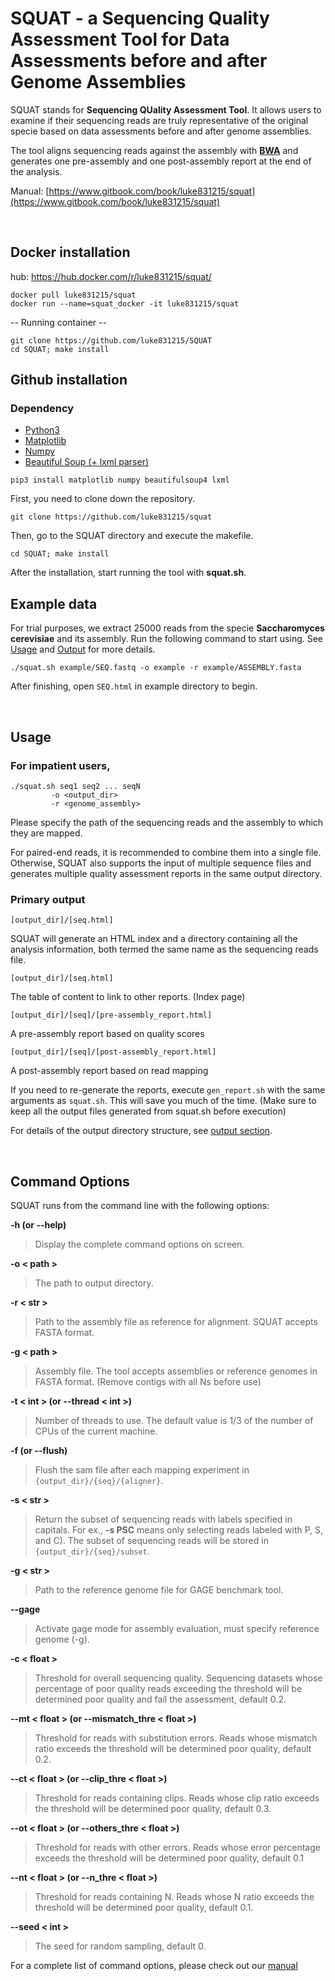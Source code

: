 # SQUAT - a Sequencing Quality Assessment Tool for Data Assessments before and after Genome Assemblies

SQUAT stands for **Sequencing QUality Assessment Tool**. It allows users to examine if their sequencing reads are truly representative of the original specie based on data assessments before and after genome assemblies. 

The tool aligns sequencing reads against the assembly with **[BWA](http://bio-bwa.sourceforge.net/)** and generates one pre-assembly and one post-assembly report at the end of the analysis.

Manual: [https://www.gitbook.com/book/luke831215/squat](https://www.gitbook.com/book/luke831215/squat)

<br>

## Docker installation
hub: https://hub.docker.com/r/luke831215/squat/

	docker pull luke831215/squat
	docker run --name=squat_docker -it luke831215/squat

-- Running container --

	git clone https://github.com/luke831215/SQUAT
	cd SQUAT; make install

## Github installation

### Dependency
- [Python3](https://www.python.org/downloads/)
- [Matplotlib](https://matplotlib.org/faq/installing_faq.html#python-org-python)
- [Numpy](https://askubuntu.com/questions/765494/how-to-install-numpy-for-python3)
- [Beautiful Soup (+ lxml parser)](https://www.crummy.com/software/BeautifulSoup/bs4/doc/#installing-beautiful-soup) 

`pip3 install matplotlib numpy beautifulsoup4 lxml`

First, you need to clone down the repository.

	git clone https://github.com/luke831215/squat

Then, go to the SQUAT directory and execute the makefile.
	
	cd SQUAT; make install

After the installation, start running the tool with **squat.sh**.

## Example data

For trial purposes, we extract 25000 reads from the specie **Saccharomyces cerevisiae** and its assembly. Run the following command to start using. See [Usage](usage.md) and [Output](output.md) for more details.

	./squat.sh example/SEQ.fastq -o example -r example/ASSEMBLY.fasta

After finishing, open `SEQ.html` in example directory to begin.

<br>

## Usage

### For impatient users,

	./squat.sh seq1 seq2 ... seqN
			 -o <output_dir>  
			 -r <genome_assembly> 

Please specify the path of the sequencing reads and the assembly to which they are mapped.

For paired-end reads, it is recommended to combine them into a single file. Otherwise, SQUAT also supports the input of multiple sequence files and generates multiple quality assessment reports in the same output directory.

### Primary output
`[output_dir]/[seq.html]`

SQUAT will generate an HTML index and a directory containing all the analysis information, both termed the same name as the sequencing reads file.

`[output_dir]/[seq.html]`

The table of content to link to other reports. (Index page)

`[output_dir]/[seq]/[pre-assembly_report.html]`

A pre-assembly report based on quality scores

`[output_dir]/[seq]/[post-assembly_report.html]`

A post-assembly report based on read mapping

If you need to re-generate the reports, execute `gen_report.sh` with the same arguments as `squat.sh`. This will save you much of the time. (Make sure to keep all the output files generated from squat.sh before execution)

For details of the output directory structure, see [output section](https://luke831215.gitbooks.io/squat/content/output.html).

<br>

## Command Options

SQUAT runs from the command line with the following options:  

**-h (or --help)**
> Display the complete command options on screen.

**-o < path >**
> The path to output directory.

**-r < str >**
>Path to the assembly file as reference for alignment. SQUAT accepts FASTA format.

**-g < path >**
>Assembly file. The tool accepts assemblies or reference genomes in FASTA format. (Remove contigs with all Ns before use)

**-t < int > (or --thread < int >)**
>Number of threads to use. The default value is 1/3 of the number of CPUs of the current machine.

**-f (or --flush)**
>Flush the sam file after each mapping experiment in `{output_dir}/{seq}/{aligner}`.

**-s < str >**
>Return the subset of sequencing reads with labels specified in capitals. For ex., **-s PSC** means only selecting reads labeled with P, S, and C). The subset of sequencing reads will be stored in `{output_dir}/{seq}/subset`.
    
**-g < str >**
> Path to the reference genome file for GAGE benchmark tool.

**--gage**
>Activate gage mode for assembly evaluation, must specify reference genome (-g).

**-c < float >**
> Threshold for overall sequencing quality. Sequencing datasets whose percentage of poor quality reads exceeding the threshold will be determined poor quality and fail the assessment, default 0.2.

**--mt < float > (or --mismatch_thre < float >)**
> Threshold for reads with substitution errors. Reads whose mismatch ratio exceeds the threshold will be determined poor quality, default 0.2.

**--ct < float > (or --clip_thre < float >)**
> Threshold for reads containing clips. Reads whose clip ratio exceeds the threshold will be determined poor quality, default 0.3.

**--ot < float > (or --others_thre < float >)**
> Threshold for reads with other errors. Reads whose error percentage exceeds the threshold will be determined poor quality, default 0.1

**--nt < float > (or --n_thre < float >)**
> Threshold for reads containing N. Reads whose N ratio exceeds the threshold will be determined  poor quality, default 0.1.

**--seed < int >**
> The seed for random sampling, default 0.	

For a complete list of command options, please check out our [manual](https://www.gitbook.com/book/luke831215/squat)


